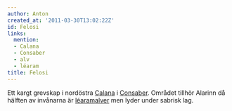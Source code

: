 ```yaml
---
author: Anton
created_at: '2011-03-30T13:02:22Z'
id: Felosi
links:
  mention:
  - Calana
  - Consaber
  - alv
  - léaram
title: Felosi
---
```


Ett kargt grevskap i nordöstra [Calana] i [Consaber]. Området tillhör Alarinn då hälften av
invånarna är [léaram][][alver] men lyder under sabrisk lag.

  [Calana]: Calana
  [Consaber]: Consaber
  [léaram]: léaram
  [alver]: alv

